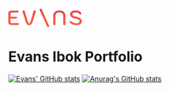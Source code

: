 ![Evans Logo](evans-logo.png)
# Evans Ibok Portfolio


[![Evans' GitHub stats](https://github-readme-stats.vercel.app/api?username=evansibok&count_private=true&show_icons=true&theme=yeblu&bg_color=000022&border_radius=10&title_color=EB3349&icon_color=EB3349&border_color=F45C43&hide=issues)](https://github.com/anuraghazra/github-readme-stats)
[![Anurag's GitHub stats](https://github-readme-stats.vercel.app/api/top-langs?username=evansibok&count_private=true&show_icons=true&theme=yeblu&bg_color=000022&border_radius=10&title_color=EB3349&icon_color=EB3349&border_color=F45C43&layout=compact)](https://github.com/anuraghazra/github-readme-stats)
